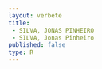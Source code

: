```yaml
---
layout: verbete
title:
 - SILVA, JONAS PINHEIRO
 - SILVA, Jonas Pinheiro
published: false
type: R
---
```


